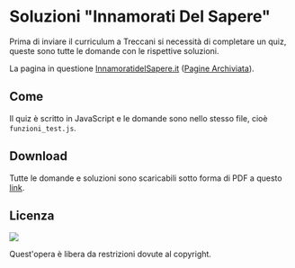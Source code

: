 # Soluzioni "Innamorati Del Sapere"
Prima di inviare il curriculum a Treccani si necessità di completare un quiz, queste sono tutte le domande con le rispettive soluzioni.

La pagina in questione [InnamoratidelSapere.it](http://www.innamoratidelsapere.it/) ([Pagine Archiviata](https://web.archive.org/web/20180124203457/http://www.innamoratidelsapere.it/)).

## Come

Il quiz è scritto in JavaScript e le domande sono nello stesso file, cioè ```funzioni_test.js```.

## Download

Tutte le domande e soluzioni sono scaricabili sotto forma di PDF a questo [link](https://github.com/vecr25/soluzioni-inamorarti-del-sapere/raw/master/Soluzioni%20_Innamorati%20del%20Sapere_%20Treccani.pdf).

## Licenza

[![](https://lh3.googleusercontent.com/wOJaZZBTAUJ2uQRTLJp7yMV2NksqTuAUz1knK0p9BY61qUC3OoS7m73zgPKz8aBHE8CJeXWtd-S6vcNB2NnLZmj-EGVBpQW5gKOcIH2QcsgMAXVmwdEoMZvNI9P1GDh6V-HRYy9w)](https://creativecommons.org/publicdomain/mark/1.0/)

Quest'opera è libera da restrizioni dovute al copyright.
